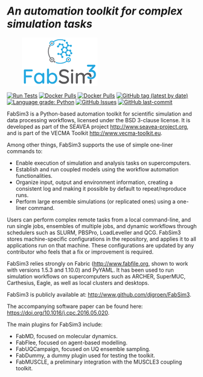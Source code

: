 
# *An automation toolkit for complex simulation tasks*

<figure>
   <img src="images/logo.jpg" width="200"> 
</figure>


[![Run Tests](https://github.com/djgroen/FabSim3/actions/workflows/Pytests.yml/badge.svg?branch=master)](https://github.com/djgroen/FabSim3/actions/workflows/Pytests.yml)
[![Docker Pulls](https://img.shields.io/docker/pulls/vecmafabsim3/fabsimdocker.svg)](https://hub.docker.com/r/vecmafabsim3/fabsimdocker/)
[![Docker Pulls](https://img.shields.io/docker/automated/vecmafabsim3/fabsimdocker.svg)](https://hub.docker.com/r/vecmafabsim3/fabsimdocker/)
[![GitHub tag (latest by date)](https://img.shields.io/github/v/tag/djgroen/FabSim3?style=flat)](https://github.com/djgroen/FabSim3/tags)
[![Language grade: Python](https://img.shields.io/lgtm/grade/python/g/djgroen/FabSim3.svg?logo=lgtm&logoWidth=18)](https://lgtm.com/projects/g/djgroen/FabSim3/context:python)
[![GitHub Issues](https://img.shields.io/github/issues/djgroen/FabSim3.svg)](https://github.com/djgroen/FabSim3/issues)
[![GitHub last-commit](https://img.shields.io/github/last-commit/djgroen/FabSim3.svg)](https://github.com/djgroen/FabSim3/commits/master)


FabSim3 is a Python-based automation toolkit for scientific simulation and data processing workflows, licensed under the BSD 3-clause license. It is developed as part of the SEAVEA project <http://www.seavea-project.org>, and is part of the VECMA Toolkit <http://www.vecma-toolkit.eu>.

Among other things, FabSim3 supports the use of simple one-liner commands to:


* Enable execution of simulation and analysis tasks on supercomputers.
* Establish and run coupled models using the workflow automation functionalities.
* Organize input, output and environment information, creating a consistent log and making it possible by default to repeat/reproduce runs.
* Perform large ensemble simulations (or replicated ones) using a one-liner command.

Users can perform complex remote tasks from a local command-line, and run single jobs, ensembles of multiple jobs, and dynamic workflows through schedulers such as SLURM, PBSPro, LoadLeveller and QCG. FabSim3 stores machine-specific configurations in the repository, and applies it to all applications run on that machine. These configurations are updated by any contributor who feels that a fix or improvement is required.

FabSim3 relies strongly on Fabric (<http://www.fabfile.org>, shown to work with versions 1.5.3 and 1.10.0) and PyYAML. It has been used to run simulation workflows on supercomputers such as ARCHER, SuperMUC, Carthesius, Eagle, as well as local clusters and desktops.


FabSim3 is publicly available at: <http://www.github.com/djgroen/FabSim3>. 

The accompanying software paper can be found here: <https://doi.org/10.1016/j.cpc.2016.05.020>.

The main plugins for FabSim3 include:

* FabMD, focused on molecular dynamics.
* FabFlee, focused on agent-based modelling.
* FabUQCampaign, focused on UQ ensemble sampling.
* FabDummy, a dummy plugin used for testing the toolkit.
* FabMUSCLE, a preliminary integration with the MUSCLE3 coupling toolkit.
